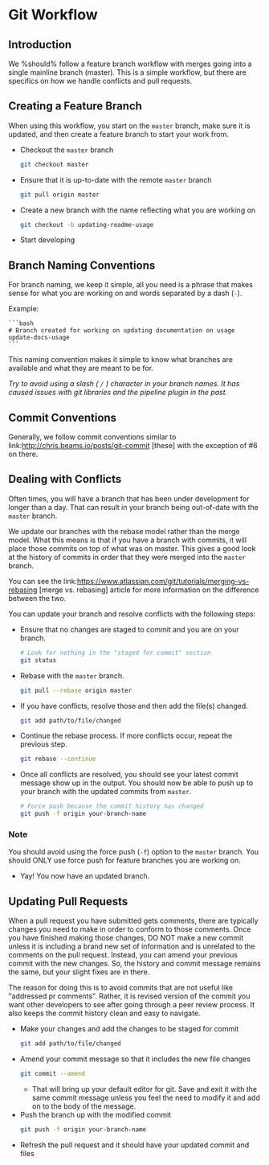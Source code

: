 # Git Workflow

## Introduction

We %should% follow a feature branch workflow with merges going into a single mainline branch (master).
This is a simple workflow, but there are specifics on how we handle conflicts and pull requests.

## Creating a Feature Branch

When using this workflow, you start on the `master` branch, make sure it is updated, and then create a feature branch to start your work from.

* Checkout the `master` branch
    ```bash
    git checkout master
    ```

* Ensure that it is up-to-date with the remote `master` branch
    ```bash
    git pull origin master
    ```

* Create a new branch with the name reflecting what you are working on
    ```bash
    git checkout -b updating-readme-usage
    ```

* Start developing

## Branch Naming Conventions

For branch naming, we keep it simple, all you need is a phrase that makes sense for what you are working on and words separated by a dash (`-`).

Example:

    ```bash
    # Branch created for working on updating documentation on usage
    update-docs-usage
    ```

This naming convention makes it simple to know what branches are available and what they are meant to be for.

_Try to avoid using a slash ( `/` ) character in your branch names. It has caused issues with git libraries and the pipeline plugin in the past._

## Commit Conventions

Generally, we follow commit conventions similar to link:http://chris.beams.io/posts/git-commit [these] with the exception of #6 on there.

## Dealing with Conflicts

Often times, you will have a branch that has been under development for longer than a day.
That can result in your branch being out-of-date with the `master` branch.

We update our branches with the rebase model rather than the merge model.
What this means is that if you have a branch with commits, it will place those commits on top of what was on master.
This gives a good look at the history of commits in order that they were merged into the `master` branch.

You can see the link:https://www.atlassian.com/git/tutorials/merging-vs-rebasing [merge vs. rebasing] article for more information on the difference between the two.

You can update your branch and resolve conflicts with the following steps:

* Ensure that no changes are staged to commit and you are on your branch.
    ```bash
    # Look for nothing in the "staged for commit" section
    git status
    ```
* Rebase with the `master` branch.
    ```bash
    git pull --rebase origin master
    ```
* If you have conflicts, resolve those and then add the file(s) changed.
    ```bash
    git add path/to/file/changed
    ```
* Continue the rebase process. If more conflicts occur, repeat the previous step.
    ```bash
    git rebase --continue
    ```
* Once all conflicts are resolved, you should see your latest commit message show up in the output. You should now be able to push up to your branch with the updated commits from `master`.
    ```bash
    # Force push because the commit history has changed
    git push -f origin your-branch-name
    ```

### Note

You should avoid using the force push (`-f`) option to the `master` branch.
You should ONLY use force push for feature branches you are working on.

* Yay! You now have an updated branch.

## Updating Pull Requests

When a pull request you have submitted gets comments, there are typically changes you need to make in order to conform to those comments.
Once you have finished making those changes, DO NOT make a new commit unless it is including a brand new set of information and is unrelated to the comments on the pull request.
Instead, you can amend your previous commit with the new changes. So, the history and commit message remains the same, but your slight fixes are in there.

The reason for doing this is to avoid commits that are not useful like "addressed pr comments".
Rather, it is revised version of the commit you want other developers to see after going through a peer review process.
It also keeps the commit history clean and easy to navigate.

* Make your changes and add the changes to be staged for commit
    ```bash
    git add path/to/file/changed
    ```
* Amend your commit message so that it includes the new file changes
    ```bash
    git commit --amend
    ```
  * That will bring up your default editor for git. Save and exit it with the same commit message unless you feel the need to modify it and add on to the body of the message.
* Push the branch up with the modified commit
    ```bash
    git push -f origin your-branch-name
    ```
* Refresh the pull request and it should have your updated commit and files

